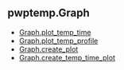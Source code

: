 ## pwptemp.Graph ##

* [Graph.plot_temp_time](https://github.com/pro-well-plan/pwptemp/blob/master/docs/pwptemp.Graph.plot_temp_time.md)
* [Graph.plot_temp_profile](https://github.com/pro-well-plan/pwptemp/blob/master/docs/pwptemp.Graph.plot_temp_profile.md)
* [Graph.create_plot](https://github.com/pro-well-plan/pwptemp/blob/master/docs/pwptemp.Graph.create_plot.md)
* [Graph.create_temp_time_plot](https://github.com/pro-well-plan/pwptemp/blob/master/docs/pwptemp.Graph.create_temp_time_plot.md)